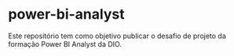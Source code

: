 # power-bi-analyst
Este repositório tem como objetivo publicar o desafio de projeto da formação Power BI Analyst da DIO.
